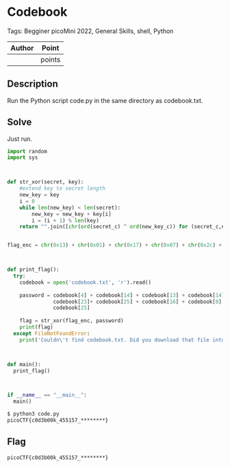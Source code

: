 # Codebook

Tags: Begginer picoMini 2022, General Skills, shell, Python

| Author | Point    |
| ------ | -------- |
|  |  points |

## Description

Run the Python script code.py in the same directory as codebook.txt.

## Solve

Just run.

```python
import random
import sys



def str_xor(secret, key):
    #extend key to secret length
    new_key = key
    i = 0
    while len(new_key) < len(secret):
        new_key = new_key + key[i]
        i = (i + 1) % len(key)        
    return "".join([chr(ord(secret_c) ^ ord(new_key_c)) for (secret_c,new_key_c) in zip(secret,new_key)])


flag_enc = chr(0x13) + chr(0x01) + chr(0x17) + chr(0x07) + chr(0x2c) + chr(0x3a) + chr(0x2f) + chr(0x1a) + chr(0x0d) + chr(0x53) + chr(0x0c) + chr(0x47) + chr(0x0a) + chr(0x5f) + chr(0x5e) + chr(0x02) + chr(0x3e) + chr(0x5a) + chr(0x56) + chr(0x5d) + chr(0x45) + chr(0x5d) + chr(0x58) + chr(0x31) + chr(0x5e) + chr(0x05) + chr(0x5f) + chr(0x53) + chr(0x5a) + chr(0x10) + chr(0x5f) + chr(0x0e) + chr(0x13)



def print_flag():
  try:
    codebook = open('codebook.txt', 'r').read()
    
    password = codebook[4] + codebook[14] + codebook[13] + codebook[14] +\
               codebook[23]+ codebook[25] + codebook[16] + codebook[0]  +\
               codebook[25]
               
    flag = str_xor(flag_enc, password)
    print(flag)
  except FileNotFoundError:
    print('Couldn\'t find codebook.txt. Did you download that file into the same directory as this script?')



def main():
  print_flag()



if __name__ == "__main__":
  main()
```

```bash
$ python3 code.py     
picoCTF{c0d3b00k_455157_********}
```

## Flag

```
picoCTF{c0d3b00k_455157_********}
```